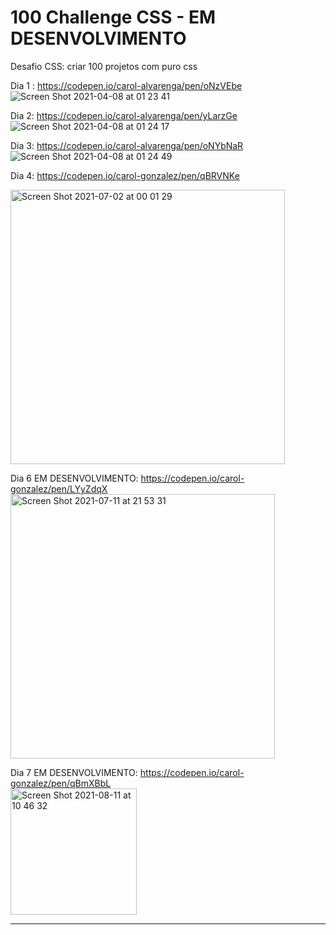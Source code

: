 


# 100 Challenge CSS - EM DESENVOLVIMENTO

Desafio CSS: criar 100 projetos com puro css 

Dia 1 : https://codepen.io/carol-alvarenga/pen/oNzVEbe <br>
![Screen Shot 2021-04-08 at 01 23 41](https://user-images.githubusercontent.com/40405334/113968231-1044bd00-9809-11eb-9c61-a99fe74a5116.png)

Dia 2: https://codepen.io/carol-alvarenga/pen/yLarzGe <br>
![Screen Shot 2021-04-08 at 01 24 17](https://user-images.githubusercontent.com/40405334/113968276-26527d80-9809-11eb-9ddc-83a9c5004572.png)


Dia 3: https://codepen.io/carol-alvarenga/pen/oNYbNaR <br>
![Screen Shot 2021-04-08 at 01 24 49](https://user-images.githubusercontent.com/40405334/113968301-379b8a00-9809-11eb-9c0e-a26a38895905.png)

Dia 4: https://codepen.io/carol-gonzalez/pen/qBRVNKe <br>

<img width="439" alt="Screen Shot 2021-07-02 at 00 01 29" src="https://user-images.githubusercontent.com/40405334/124214489-aadf3000-dac8-11eb-891f-fd74238b0ad4.png">

Dia 6 EM DESENVOLVIMENTO: https://codepen.io/carol-gonzalez/pen/LYyZdqX <br>
<img width="423" alt="Screen Shot 2021-07-11 at 21 53 31" src="https://user-images.githubusercontent.com/40405334/125215654-715db000-e292-11eb-87f0-69019c476dd0.png">

Dia 7 EM DESENVOLVIMENTO: https://codepen.io/carol-gonzalez/pen/qBmXBbL <br>
<img width="202" alt="Screen Shot 2021-08-11 at 10 46 32" src="https://user-images.githubusercontent.com/40405334/129040510-1d12ab9c-75bd-46f9-87dd-5fbb342cbcb5.png">







-----------------------------------------------------------------------------------------------------------------------



